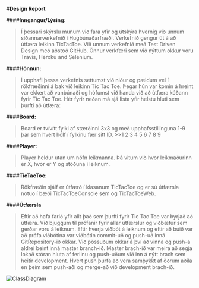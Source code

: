 #**Design Report**

####**Inngangur/Lýsing:**
>Í þessari skýrslu munum við fara yfir og útskýra hvernig við unnum síðannarverkefnið í Hugbúnaðarfræði. Verkefnið gengur út á að útfæra leikinn TicTacToe. Við unnum verkefnið með Test Driven Design með aðstoð GitHub. Önnur verkfæri sem við nýttum okkur voru Travis, Heroku and Selenium.

####**Hönnun:**
>Í upphafi þessa verkefnis settumst við niður og pældum vel í rökfræðinni á bak við leikinn Tic Tac Toe. Þegar hún var komin á hreint var ekkert að vanbúnaði og hófumst við handa við að útfæra kóðann fyrir Tic Tac Toe. 
Hér fyrir neðan má sjá lista yfir helstu hluti sem þurfti að útfæra:

####**Board:**
>Board er tvívítt fylki af stærðinni 3x3 og með upphafsstillinguna 1-9 þar sem hvert hólf í fylkinu fær sitt ID.
	>>1  2  3
	4  5  6
	7  8  9

####**Player:**
>Player heldur utan um nöfn leikmanna. Þá vitum við hvor leikmaðurinn er X, hvor er Y og stöðuna í leiknum.

####**TicTacToe:**
>Rökfræðin sjálf er útfærð í klasanum TicTacToe og er sú útfærsla notuð í bæði TicTacToeConsole sem og TicTacToeWeb.

####**Útfærsla**
>Eftir að hafa farið yfir allt það sem þurfti fyrir Tic Tac Toe var byrjað að útfæra. Við bjuggum til prófanir fyrir allar útfærslur og viðbætur sem gerðar voru á leiknum. Eftir hverja viðbót á leiknum og eftir að búið var að prófa viðbótina var viðbótin commit-uð og push-uð inná GitRepository-ið okkar. Við pössuðum okkar á því að vinna og push-a aldrei beint inná master branch-ið. Master brach-ið var meira að segja lokað stóran hluta af ferlinu og push-uðum við inn á nýtt brach sem heitir development. Hvert push þurfa að vera samþykkt af öðrum aðila en þeim sem push-aði og merge-að við development brach-ið.


![ClassDiagram](https://cdn.rawgit.com/Lestann/TicTacToe/development/documentation/tictactoeclassdiagram.PNG)
